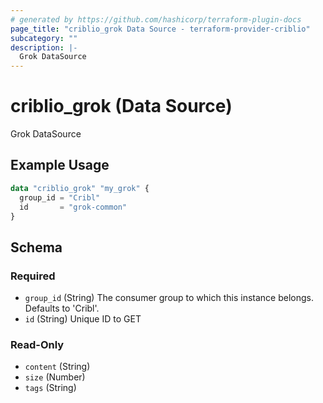 ```yaml
---
# generated by https://github.com/hashicorp/terraform-plugin-docs
page_title: "criblio_grok Data Source - terraform-provider-criblio"
subcategory: ""
description: |-
  Grok DataSource
---
```


# criblio_grok (Data Source)

Grok DataSource

## Example Usage

```terraform
data "criblio_grok" "my_grok" {
  group_id = "Cribl"
  id       = "grok-common"
}
```

<!-- schema generated by tfplugindocs -->
## Schema

### Required

- `group_id` (String) The consumer group to which this instance belongs. Defaults to 'Cribl'.
- `id` (String) Unique ID to GET

### Read-Only

- `content` (String)
- `size` (Number)
- `tags` (String)
